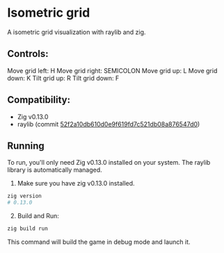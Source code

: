 # Isometric grid
A isometric grid visualization with raylib and zig.

## Controls:

Move grid left: H
Move grid right: SEMICOLON
Move grid up: L
Move grid down: K
Tilt grid up: R
Tilt grid down: F

## Compatibility:

- Zig v0.13.0
- raylib (commit [52f2a10db610d0e9f619fd7c521db08a876547d0](https://github.com/raysan5/raylib/tree/52f2a10db610d0e9f619fd7c521db08a876547d0))

## Running
To run, you'll only need Zig v0.13.0 installed on your system. The raylib library is automatically managed.

1. Make sure you have zig v0.13.0 installed.
```bash
zig version
# 0.13.0
```

2. Build and Run:

```bash
zig build run
```

This command will build the game in debug mode and launch it.
